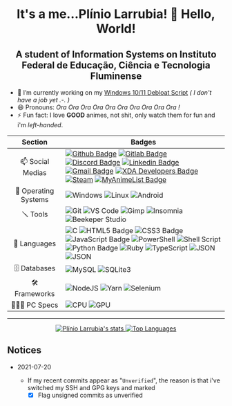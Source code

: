 <h1 align="center">It's a me...Plínio Larrubia! 👋 Hello, World!</h1>

<h2 align="center">A student of Information Systems on Instituto Federal de Educação, Ciência e Tecnologia Fluminense</h2>

- 🔭 I’m currently working on my [Windows 10/11 Debloat Script](https://github.com/LeDragoX/Win10SmartDebloat) _( I don't have a job yet .-. )_
- 😄 Pronouns: _Ora Ora Ora Ora Ora Ora Ora Ora Ora Ora !_
- ⚡ Fun fact: I love **GOOD** animes, not shit, only watch them for fun and i'm _left-handed_.

<div align="center">

|       Section        | Badges                                                                                                                                                                                                                                                                                                                                                                                                                                                                                                                                                                                                                                                                                                                                                                                                                                                                                                                                                                                                                                                                                                                                                                                                                    |
| :------------------: | ------------------------------------------------------------------------------------------------------------------------------------------------------------------------------------------------------------------------------------------------------------------------------------------------------------------------------------------------------------------------------------------------------------------------------------------------------------------------------------------------------------------------------------------------------------------------------------------------------------------------------------------------------------------------------------------------------------------------------------------------------------------------------------------------------------------------------------------------------------------------------------------------------------------------------------------------------------------------------------------------------------------------------------------------------------------------------------------------------------------------------------------------------------------------------------------------------------------------- |
|   📫 Social Medias   | [![Github Badge](https://img.shields.io/badge/-Github-000?style=flat-square&logo=Github&logoColor=white)](https://github.com/LeDragoX) [![Gitlab Badge](https://img.shields.io/badge/GitLab-330F63?style=flat-square&logo=gitlab&logoColor=white)](#SoonTM) [![Discord Badge](https://img.shields.io/badge/Discord-7289DA?style=flat-square&logo=discord&logoColor=white)](#LeDragoX#8341) [![Linkedin Badge](https://img.shields.io/badge/-LinkedIn-blue?style=flat-square&logo=Linkedin&logoColor=white)](https://www.linkedin.com/in/pl%C3%ADnio-larrubia-3b3862202/) [![Gmail Badge](https://img.shields.io/badge/-Gmail-c14438?style=flat-square&logo=Gmail&logoColor=white)](mailto:plinio2xd@gmail.com) [![XDA Developers Badge](https://img.shields.io/badge/XDA-Developers-F59812?style=flat-square&logo=xda-developers&logoColor=white)](https://forum.xda-developers.com/m/ledragox.8006906/) [![Steam](https://img.shields.io/badge/Steam-000000?style=flat-square&logo=steam&logoColor=white)](https://steamcommunity.com/id/ledragox/) [![MyAnimeList Badge](https://img.shields.io/badge/Myanimelist-2E51A2?style=flat-square&logo=myanimelist&logoColor=white)](https://myanimelist.net/profile/LeDragoX) |
| 💾 Operating Systems | ![Windows](https://img.shields.io/badge/Windows-0078D6?style=for-the-badge&logo=windows&logoColor=white) ![Linux](https://img.shields.io/badge/Linux-FCC624?style=for-the-badge&logo=linux&logoColor=black) ![Android](https://img.shields.io/badge/Android-3DDC84?style=for-the-badge&logo=android&logoColor=white)                                                                                                                                                                                                                                                                                                                                                                                                                                                                                                                                                                                                                                                                                                                                                                                                                                                                                                      |
|       🪛 Tools        | ![Git](https://img.shields.io/badge/Git-F05032?style=for-the-badge&logo=git&logoColor=white) ![VS Code](https://img.shields.io/badge/Visual_Studio_Code-0078D4?style=for-the-badge&logo=visual%20studio%20code&logoColor=white) ![Gimp](https://img.shields.io/badge/gimp-5C5543?style=for-the-badge&logo=gimp&logoColor=white) ![Insomnia](https://img.shields.io/badge/Insomnia-5849be?style=for-the-badge&logo=Insomnia&logoColor=white) ![Beekeper Studio](https://img.shields.io/badge/Beekeper_Studio-FAD83B?style=for-the-badge&logo=beekeeper-studio&logoColor=white)                                                                                                                                                                                                                                                                                                                                                                                                                                                                                                                                                                                                                                             |
|     🚀 Languages     | ![C](https://img.shields.io/badge/C-00599C?style=for-the-badge&logo=c&logoColor=white) ![HTML5 Badge](https://img.shields.io/badge/HTML5-E34F26?style=for-the-badge&logo=html5&logoColor=white) ![CSS3 Badge](https://img.shields.io/badge/CSS3-1572B6?style=for-the-badge&logo=css3&logoColor=white) ![JavaScript Badge](https://img.shields.io/badge/JavaScript-F7DF1E?style=for-the-badge&logo=javascript&logoColor=black) ![PowerShell](https://img.shields.io/badge/PowerShell-5391FE?style=for-the-badge&logo=PowerShell&logoColor=white) ![Shell Script](https://img.shields.io/badge/Shell_Script-121011?style=for-the-badge&logo=linux&logoColor=white) ![Python Badge](https://img.shields.io/badge/Python-3776AB?style=for-the-badge&logo=python&logoColor=white) ![Ruby](https://img.shields.io/badge/Ruby-CC342D?style=for-the-badge&logo=ruby&logoColor=white) ![TypeScript](https://img.shields.io/badge/TypeScript-007ACC?style=for-the-badge&logo=typescript&logoColor=white) ![JSON](https://img.shields.io/badge/json-5E5C5C?style=for-the-badge&logo=json&logoColor=white) ![JSON](https://img.shields.io/badge/CSV-1DF100?style=for-the-badge&logo=csv&logoColor=white)                              |
|     🗄️ Databases     | ![MySQL](https://img.shields.io/badge/MySQL-00000F?style=for-the-badge&logo=mysql&logoColor=white) ![SQLite3](https://img.shields.io/badge/SQLite-07405E?style=for-the-badge&logo=sqlite&logoColor=white)                                                                                                                                                                                                                                                                                                                                                                                                                                                                                                                                                                                                                                                                                                                                                                                                                                                                                                                                                                                                                 |
|    🛠️ Frameworks     | ![NodeJS](https://img.shields.io/badge/Node.js-339933?style=for-the-badge&logo=nodedotjs&logoColor=white) ![Yarn](https://img.shields.io/badge/Yarn-2C8EBB?style=for-the-badge&logo=yarn&logoColor=white) ![Selenium](https://img.shields.io/badge/Selenium-43B02A?style=for-the-badge&logo=Selenium&logoColor=white)                                                                                                                                                                                                                                                                                                                                                                                                                                                                                                                                                                                                                                                                                                                                                                                                                                                                                                     |
|     👨🏻‍💻 PC Specs      | ![CPU](<https://img.shields.io/badge/AMD-Ryzen_5_1600_(AE)-ED1C24?style=for-the-badge&logo=amd&logoColor=white>) ![GPU](https://img.shields.io/badge/NVIDIA-GTX1060_6gb-76B900?style=for-the-badge&logo=nvidia&logoColor=white)                                                                                                                                                                                                                                                                                                                                                                                                                                                                                                                                                                                                                                                                                                                                                                                                                                                                                                                                                                                           |

</div>
<hr>

<div align="center">
<a href="#">
<img src="https://github-readme-stats.vercel.app/api?username=ledragox&show_icons=true" alt="Plínio Larrubia's stats" />
<img src="https://github-readme-stats.vercel.app/api/top-langs/?username=ledragox&layout=compact" alt="Top Languages" />
</a>
</div>

## Notices

- 2021-07-20

  - If my recent commits appear as "`Unverified`", the reason is that i've switched my SSH and GPG keys and marked
    - [x] Flag unsigned commits as unverified

<!--
**LeDragoX/LeDragoX** is a ✨ _special_ ✨ repository because its `README.md` (this file) appears on your GitHub profile.

Here are some ideas to get you started:

- 🔭 I’m currently working on ...
- 🌱 I’m currently learning ...
- 👯 I’m looking to collaborate on ...
- 🤔 I’m looking for help with ...
- 💬 Ask me about ...
- 📫 How to reach me: ...
- 😄 Pronouns: ...
- ⚡ Fun fact: ...
-->

